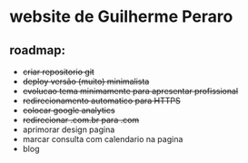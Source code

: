 # website de Guilherme Peraro

roadmap:
--------

+ ~~criar repositorio git~~
+ ~~deploy versão (muito) minimalista~~
+ ~~evolucao tema minimamente para apresentar profissional~~
+ ~~redirecionamento automatico para HTTPS~~
+ ~~colocar google analytics~~
+ ~~redirecionar .com.br para .com~~
+ aprimorar design pagina
+ marcar consulta com calendario na pagina
+ blog
